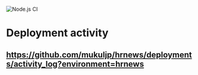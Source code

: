 ![Node.js CI](https://github.com/mukuljp/hrnews/workflows/Node.js%20CI/badge.svg?branch=master)
# Deployment activity
## https://github.com/mukuljp/hrnews/deployments/activity_log?environment=hrnews
